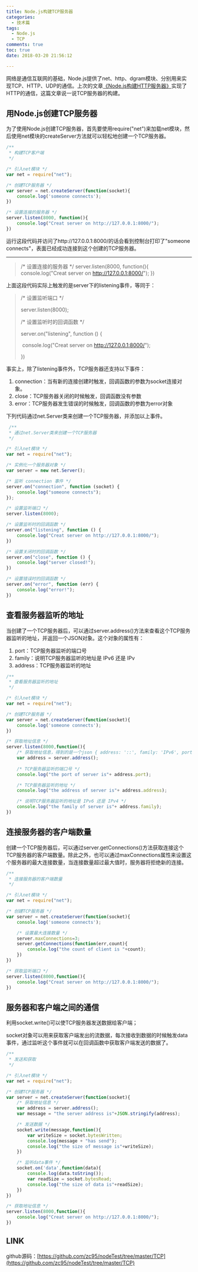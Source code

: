 ```yaml
---
title: Node.js构建TCP服务器
categories:
  - 技术篇
tags:
  - Node.js
  - TCP
comments: true
toc: true
date: 2018-03-20 21:56:12

---
```


网络是通信互联网的基础，Node.js提供了net、http、dgram模块、分别用来实现TCP、HTTP、UDP的通信。上次的文章[《Node.js构建HTTP服务器》](https://zc95.github.io/2018/03/19/nodejs-HTTP/)实现了HTTP的通信，这篇文章说一说TCP服务器的构建。

## 用Node.js创建TCP服务器

为了使用Node.js创建TCP服务器，首先要使用require("net")来加载net模块，然后使用net模块的createServer方法就可以轻松地创建一个TCP服务器。
<!-- more -->

```javascript
/**
 * 构建TCP客户端
 */

/* 引入net模块 */
var net = require("net");

/* 创建TCP服务器 */
var server = net.createServer(function(socket){
    console.log('someone connects');
})

/* 设置连接的服务器 */
server.listen(8000, function(){
    console.log("Creat server on http://127.0.0.1:8000/");
})
```

运行这段代码并访问了http://127.0.0.1:8000/的话会看到控制台打印了"someone connects"，表面已经成功连接到这个创建的TCP服务器。

------

> /* 设置连接的服务器 */
> server.listen(8000, function(){
> ​    console.log("Creat server on http://127.0.0.1:8000/");
> })

上面这段代码实际上触发的是server下的listening事件，等同于：

> /* 设置监听端口 */
>
> server.listen(8000);
>
> /* 设置监听时的回调函数 */
>
> server.on("listening", function () {
>
> ​    console.log("Creat server on http://127.0.0.1:8000/");
>
> })

事实上，除了listening事件外，TCP服务器还支持以下事件：

1. connection：当有新的连接创建时触发，回调函数的参数为socket连接对象。
2. close：TCP服务器关闭的时候触发，回调函数没有参数
3. error：TCP服务器发生错误的时候触发，回调函数的参数为error对象

下列代码通过net.Server类来创建一个TCP服务器，并添加以上事件。

```javascript
 /**
 * 通过net.Server类来创建一个TCP服务器
 */

/* 引入net模块 */
var net = require("net");

/* 实例化一个服务器对象 */
var server = new net.Server();

/* 监听 connection 事件 */
server.on("connection", function (socket) {
    console.log("someone connects");
});

/* 设置监听端口 */
server.listen(8000);

/* 设置监听时的回调函数 */
server.on("listening", function () {
    console.log("Creat server on http://127.0.0.1:8000/");
})

/* 设置关闭时的回调函数 */
server.on("close", function () {
    console.log("server closed!");
})

/* 设置错误时的回调函数 */
server.on("error", function (err) {
    console.log("error!");
})
```



## 查看服务器监听的地址

当创建了一个TCP服务器后，可以通过server.address()方法来查看这个TCP服务器监听的地址，并返回一个JSON对象。这个对象的属性有：

1. port：TCP服务器监听的端口号
2. family：说明TCP服务器监听的地址是 IPv6 还是 IPv
3. address：TCP服务器监听的地址

```javascript
/**
 * 查看服务器监听的地址
 */

/* 引入net模块 */
var net = require("net");

/* 创建TCP服务器 */
var server = net.createServer(function(socket){
    console.log('someone connects');
})

/* 获取地址信息 */
server.listen(8000,function(){
    /* 获取地址信息，得到的是一个json { address: '::', family: 'IPv6', port: 8000 } */
    var address = server.address();
    
    /* TCP服务器监听的端口号 */
    console.log("the port of server is"+ address.port);

    /* TCP服务器监听的地址 */
    console.log("the address of server is"+ address.address);

    /* 说明TCP服务器监听的地址是 IPv6 还是 IPv4 */
    console.log("the family of server is"+ address.family);
})
```



## 连接服务器的客户端数量

创建一个TCP服务器后，可以通过server.getConnections()方法获取连接这个TCP服务器的客户端数量。除此之外，也可以通过maxConnections属性来设置这个服务器的最大连接数量，当连接数量超过最大值时，服务器将拒绝新的连接。

```javascript
/**
 * 连接服务器的客户端数量
 */

/* 引入net模块 */
var net = require("net");

/* 创建TCP服务器 */
var server = net.createServer(function(socket){
    console.log('someone connects');

    /* 设置最大连接数量 */
    server.maxConnections=3;
    server.getConnections(function(err,count){
        console.log("the count of client is "+count);
    })
})

/* 获取监听端口 */
server.listen(8000,function(){
    console.log("Creat server on http://127.0.0.1:8000/");
})
```





## 服务器和客户端之间的通信

利用socket.write()可以使TCP服务器发送数据给客户端；

socket对象可以用来获取客户端发出的流数据，每次接收到数据的时候触发data事件，通过监听这个事件就可以在回调函数中获取客户端发送的数据了。

```javascript
/**
 * 发送和获取
 */

/* 引入net模块 */
var net = require("net");

/* 创建TCP服务器 */
var server = net.createServer(function(socket){
    /* 获取地址信息 */
    var address = server.address();
    var message = "the server address is"+JSON.stringify(address);

    /* 发送数据 */
    socket.write(message,function(){
        var writeSize = socket.bytesWritten;
        console.log(message + "has send");
        console.log("the size of message is"+writeSize);
    })

    /* 监听data事件 */
    socket.on('data',function(data){
        console.log(data.toString());
        var readSize = socket.bytesRead;
        console.log("the size of data is"+readSize);
    })
})

/* 获取地址信息 */
server.listen(8000,function(){
    console.log("Creat server on http://127.0.0.1:8000/");
})
```



## LINK

github源码：[https://github.com/zc95/nodeTest/tree/master/TCP](https://github.com/zc95/nodeTest/tree/master/TCP)
